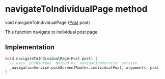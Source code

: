 


# navigateToIndividualPage method








void navigateToIndividualPage
([Post](../../models_post_post_model/Post-class.md) post)





<p>This function navigate to individual post page.</p>



## Implementation

```dart
void navigateToIndividualPage(Post post) {
  // uses `pushScreen` method by `navigationService` service.
  _navigationService.pushScreen(Routes.individualPost, arguments: post);
}
```







